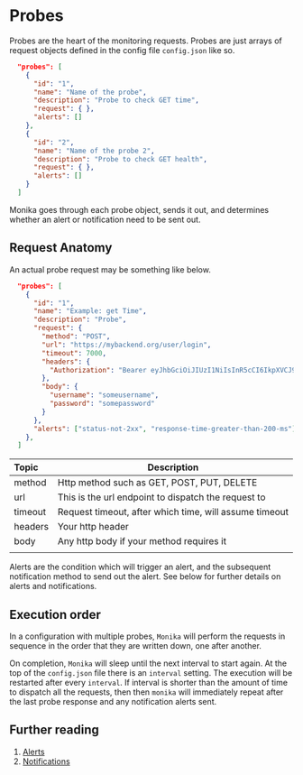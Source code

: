 # Probes

Probes are the heart of the monitoring requests. Probes are just arrays of request objects defined in the config file `config.json` like so.

```json
  "probes": [
    {
      "id": "1",
      "name": "Name of the probe",
      "description": "Probe to check GET time",
      "request": { },
      "alerts": []
    },
    {
      "id": "2",
      "name": "Name of the probe 2",
      "description": "Probe to check GET health",
      "request": { },
      "alerts": []
    }
  ]
```

Monika goes through each probe object, sends it out, and determines whether an alert or notification need to be sent out.

## Request Anatomy

An actual probe request may be something like below.

```json
  "probes": [
    {
      "id": "1",
      "name": "Example: get Time",
      "description": "Probe",
      "request": {
        "method": "POST",
        "url": "https://mybackend.org/user/login",
        "timeout": 7000,
        "headers": {
          "Authorization": "Bearer eyJhbGciOiJIUzI1NiIsInR5cCI6IkpXVCJ9.eyJzdWIiOiIxMjM0NTY3ODkwIiwibmFtZSI6IkhlbGxvIGZyb20gSHlwZXJqdW1wIiwiaWF0IjoxNTE2MjM5MDIyfQ.T2SbP1G39CMD4MMfkOZYGFgNIQgNkyi0sPdiFi_DfVA"
        },
        "body": {
          "username": "someusername",
          "password": "somepassword"
        }
      },
      "alerts": ["status-not-2xx", "response-time-greater-than-200-ms"]
    },
  ]
```

| Topic   | Description                                            |
| :------ | ------------------------------------------------------ |
| method  | Http method such as GET, POST, PUT, DELETE             |
| url     | This is the url endpoint to dispatch the request to    |
| timeout | Request timeout, after which time, will assume timeout |
| headers | Your http header                                       |
| body    | Any http body if your method requires it               |
|         |                                                        |

Alerts are the condition which will trigger an alert, and the subsequent notification method to send out the alert. See below for further details on alerts and notifications.

## Execution order

In a configuration with multiple probes, `Monika` will perform the requests in sequence in the order that they are written down, one after another.

On completion, `Monika` will sleep until the next interval to start again. At the top of the `config.json` file there is an `interval` setting. The execution will be restarted after every `interval`. If interval is shorter than the amount of time to dispatch all the requests, then then `monika` will immediately repeat after the last probe response and any notification alerts sent.

## Further reading

1. [Alerts](./alerts.md)
2. [Notifications](./notifications.md)
